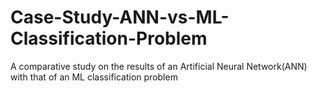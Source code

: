# Case-Study-ANN-vs-ML-Classification-Problem
A comparative study on the results of an Artificial Neural Network(ANN) with that of an ML classification problem
